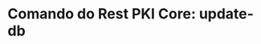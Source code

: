 ﻿# Comando do Rest PKI Core: **update-db**

<!-- link to version in English -->
<div data-alt-locales="en-us"></div>
